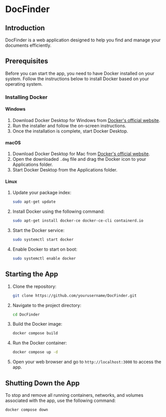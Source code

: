 # DocFinder

## Introduction

DocFinder is a web application designed to help you find and manage your documents efficiently.

## Prerequisites

Before you can start the app, you need to have Docker installed on your system. Follow the instructions below to install Docker based on your operating system.

### Installing Docker

#### Windows

1. Download Docker Desktop for Windows from [Docker's official website](https://www.docker.com/products/docker-desktop).
2. Run the installer and follow the on-screen instructions.
3. Once the installation is complete, start Docker Desktop.

#### macOS

1. Download Docker Desktop for Mac from [Docker's official website](https://www.docker.com/products/docker-desktop).
2. Open the downloaded `.dmg` file and drag the Docker icon to your Applications folder.
3. Start Docker Desktop from the Applications folder.

#### Linux

1. Update your package index:

    ```sh
    sudo apt-get update
    ```

2. Install Docker using the following command:

    ```sh
    sudo apt-get install docker-ce docker-ce-cli containerd.io
    ```

3. Start the Docker service:

    ```sh
    sudo systemctl start docker
    ```

4. Enable Docker to start on boot:

    ```sh
    sudo systemctl enable docker
    ```

## Starting the App

1. Clone the repository:

    ```sh
    git clone https://github.com/yourusername/DocFinder.git
    ```

2. Navigate to the project directory:

    ```sh
    cd DocFinder
    ```

3. Build the Docker image:

    ```sh
    docker compose build
    ```

4. Run the Docker container:

    ```bash
    docker compose up -d
    ```

5. Open your web browser and go to `http://localhost:3000` to access the app.

## Shutting Down the App

To stop and remove all running containers, networks, and volumes associated with the app, use the following command:

```sh
docker compose down
```
